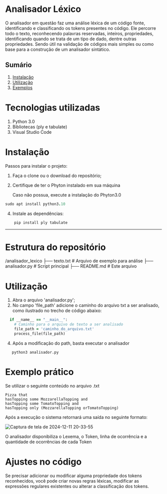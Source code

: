 # Analisador Léxico
O analisador em questão faz uma análise léxica de um código fonte, identificando e classificando os tokens presentes no código. Ele percorre todo o texto, reconhecendo palavras reservadas, inteiros, propriedades, identificando quando se trata de um tipo de dado, dentre outras propriedades. Sendo útil na validação de códigos mais simples ou como base para a construção de um analisador sintático.

## Sumário

1. [Instalação](#instalação)
2. [Utilização](#utilização)
3. [Exemplos](#exemplos)



# Tecnologias utilizadas
1. Python 3.0
2. Bibliotecas (ply e tabulate)
3. Visual Studio Code
   
# Instalação
Passos para instalar o projeto:
1. Faça o clone ou o download do repositório;
2. Certifique de ter o Phyton instalado em sua máquina

    Caso não possua, execute a instalação do Phyton3.0
      
```ruby
sudo apt install python3.10
```   
4. Instale as dependências:

```ruby
    pip install ply tabulate
```
   ---------------------
# Estrutura do repositório
/analisador_lexico
   ├── texto.txt            # Arquivo de exemplo para análise
   ├── analisador.py        # Script principal
   ├── README.md            # Este arquivo


# Utilização

1. Abra o arquivo 'analisador.py';
2. No campo 'file_path' adicione o caminho do arquivo txt a ser analisado, como ilustrado no trecho de código abaixo:

```ruby
  if __name__ == "__main__":
    # Caminho para o arquivo de texto a ser analisado
    file_path = 'caminho_do_arquivo.txt'  
    process_file(file_path)
```

4. Após a modificação do path, basta executar o analisador

```
   python3 analisador.py
```

# Exemplo prático

Se utilizar o seguinte conteúdo no arquivo .txt

```
Pizza that
hasTopping some MozzarellaTopping and
hasTopping some TomatoTopping and
hasTopping only (MozzarellaTopping orTomatoTopping)
```

Após a execução o sistema retornará uma saída no seguinte formato:
   
![Captura de tela de 2024-12-11 20-33-55](https://github.com/user-attachments/assets/d911488a-e0ac-4d38-9703-e6ca54936c8e)

O analisador disponibiliza o Lexema, o Token, linha de ocorrência e a quantidade de ocorrências de cada Token

# Ajustes no código

Se precisar adicionar ou modificar alguma propriedade dos tokens reconhecidos, você pode criar novas regras léxicas, modificar as expressões regulares existentes ou alterar a classificação dos tokens. 





